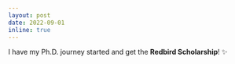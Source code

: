 ```yaml
---
layout: post
date: 2022-09-01
inline: true
---
```


I have my Ph.D. journey started and get the **Redbird Scholarship**! :sparkles:
